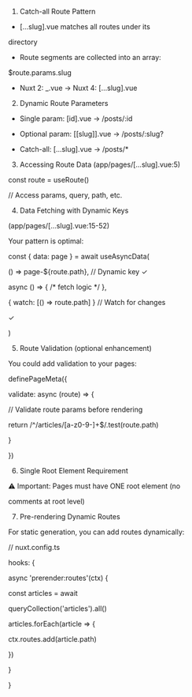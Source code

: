 1. Catch-all Route Pattern

- [...slug].vue matches all routes under its

directory

- Route segments are collected into an array:

$route.params.slug

- Nuxt 2: _.vue → Nuxt 4: [...slug].vue

2. Dynamic Route Parameters

- Single param: [id].vue → /posts/:id

- Optional param: [[slug]].vue → /posts/:slug?

- Catch-all: [...slug].vue → /posts/*

3. Accessing Route Data (app/pages/[...slug].vue:5)

const route = useRoute()

// Access params, query, path, etc.

4. Data Fetching with Dynamic Keys

(app/pages/[...slug].vue:15-52)

Your pattern is optimal:

const { data: page } = await useAsyncData(

() => page-${route.path}, // Dynamic key ✓

async () => { /* fetch logic */ },

{ watch: [() => route.path] } // Watch for changes

✓

)

5. Route Validation (optional enhancement)

You could add validation to your pages:

definePageMeta({

validate: async (route) => {

// Validate route params before rendering

return /^\/articles\/[a-z0-9-]+$/.test(route.path)

}

})

6. Single Root Element Requirement

⚠️ Important: Pages must have ONE root element (no

comments at root level)

<!-- ✓ CORRECT -->

<template>

<div v-if="page">...</div>

</template>

<!-- ✗ WRONG -->

<template>

<!-- Comment here breaks navigation -->

<div>...</div>

</template>

7. Pre-rendering Dynamic Routes

For static generation, you can add routes dynamically:

// nuxt.config.ts

hooks: {

async 'prerender:routes'(ctx) {

const articles = await

queryCollection('articles').all()

articles.forEach(article => {

ctx.routes.add(article.path)

})

}

}